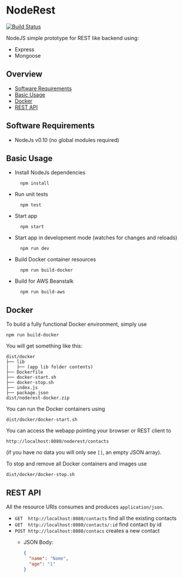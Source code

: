 # NodeRest
[![Build Status](https://travis-ci.org/baldercm/noderest.svg)](https://travis-ci.org/baldercm/noderest)

NodeJS simple prototype for REST like backend using:
+ Express
+ Mongoose

## Overview

* [Software Requirements](#software-requirements)
* [Basic Usage](#basic-usage)
* [Docker](#docker)
* [REST API](#rest-api)

## Software Requirements

* NodeJs v0.10 (no global modules required)


## Basic Usage

* Install NodeJs dependencies

        npm install
* Run unit tests

        npm test
* Start app

        npm start
* Start app in development mode (watches for changes and reloads)

        npm run dev
* Build Docker container resources

        npm run build-docker
* Build for AWS Beanstalk

        npm run build-aws


## Docker

To build a fully functional Docker environment, simply use

    npm run build-docker

You will get something like this:

    dist/docker
    ├── lib
    |   ├── (app lib folder contents)
    ├── Dockerfile
    ├── docker-start.sh
    ├── docker-stop.sh
    ├── index.js
    ├── package.json
    dist/noderest-docker.zip

You can run the Docker containers using

    dist/docker/docker-start.sh

You can access the webapp pointing your browser or REST client to

    http://localhost:8080/noderest/contacts
(if you have no data you will only see `[]`, an empty JSON array).

To stop and remove all Docker containers and images use

    dist/docker/docker-stop.sh

## REST API

All the resource URIs consumes and produces `application/json`.

* `GET  http://localhost:8080/contacts` find all the existing contacts
* `GET  http://localhost:8080/contacts/:id` find contact by id
* `POST http://localhost:8080/contacs` creates a new contact
  -  JSON Body:

      ```json
      {
        "name": "Name",
        "age": "1"
      }
      ```



